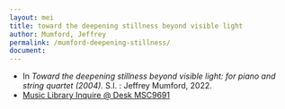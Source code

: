 ```yaml
---
layout: mei
title: toward the deepening stillness beyond visible light
author: Mumford, Jeffrey
permalink: /mumford-deepening-stillness/
document:
---
```


- In *Toward the deepening stillness beyond visible light: for piano and string quartet (2004).* S.l. : Jeffrey Mumford, 2022.
- <a href="https://tufts.primo.exlibrisgroup.com/permalink/01TUN_INST/1kc9gia/alma991018726332703851" target="_blank">Music Library Inquire @ Desk MSC9691</a>
